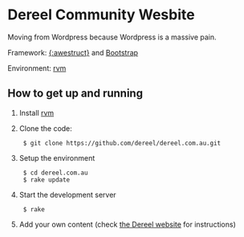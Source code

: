 # Dereel Community Wesbite

Moving from Wordpress because Wordpress is a massive pain.

Framework: [{:awestruct}](http://awestruct.org) and [Bootstrap](http://twitter.github.io/bootstrap/)

Environment: [rvm](http://rvm.io)

## How to get up and running

1. Install [rvm](http://rvm.io)

2. Clone the code:

        $ git clone https://github.com/dereel/dereel.com.au.git

3. Setup the environment

        $ cd dereel.com.au
        $ rake update
        
4. Start the development server

        $ rake

5. Add your own content (check [the Dereel website](http://dereel.com.au/source-code/) for instructions)
